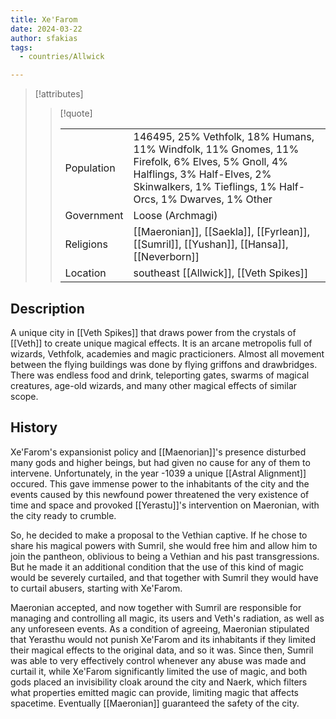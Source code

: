 ```yaml
---
title: Xe'Farom
date: 2024-03-22
author: sfakias
tags:
  - countries/Allwick

---
```

> [!attributes]
> 
> > [!quote]
> >
> > | | |
> > | --- | --- |
> > | Population | 146495, 25% Vethfolk, 18% Humans, 11% Windfolk, 11% Gnomes, 11% Firefolk, 6% Elves, 5% Gnoll, 4% Halflings, 3% Half-Elves, 2% Skinwalkers, 1% Tieflings, 1% Half-Orcs, 1% Dwarves, 1% Other |
> > | Government | Loose (Archmagi) |
> > | Religions | [[Maeronian]], [[Saekla]], [[Fyrlean]], [[Sumril]], [[Yushan]], [[Hansa]], [[Neverborn]] |
> > | Location | southeast [[Allwick]], [[Veth Spikes]] |

## Description

A unique city in [[Veth Spikes]] that draws power from the crystals of [[Veth]] to create unique magical effects. It is an arcane metropolis full of wizards, Vethfolk, academies and magic practicioners. Almost all movement between the flying buildings was done by flying griffons and drawbridges. There was endless food and drink, teleporting gates, swarms of magical creatures, age-old wizards, and many other magical effects of similar scope.

## History

Xe'Farom's expansionist policy and [[Maenorian]]'s presence disturbed many gods and higher beings, but had given no cause for any of them to intervene. Unfortunately, in the year -1039  a unique [[Astral Alignment]] occured. This gave immense power to the inhabitants of the city and the events caused by this newfound power threatened the very existence of time and space and provoked [[Yerastu]]'s intervention on Maeronian, with the city ready to crumble.

So, he decided to make a proposal to the Vethian captive. If he chose to share his magical powers with Sumril, she would free him and allow him to join the pantheon, oblivious to being a Vethian and his past transgressions. But he made it an additional condition that the use of this kind of magic would be severely curtailed, and that together with Sumril they would have to curtail abusers, starting with Xe'Farom.

Maeronian accepted, and now together with Sumril are responsible for managing and controlling all magic, its users and Veth's radiation, as well as any unforeseen events. As a condition of agreeing, Maeronian stipulated that Yerasthu would not punish Xe'Farom and its inhabitants if they limited their magical effects to the original data, and so it was. Since then, Sumril was able to very effectively control whenever any abuse was made and curtail it, while Xe'Farom significantly limited the use of magic, and both gods placed an invisibility cloak around the city and Naerk, which filters what properties emitted magic can provide, limiting magic that affects spacetime. Eventually [[Maeronian]] guaranteed the safety of the city.
